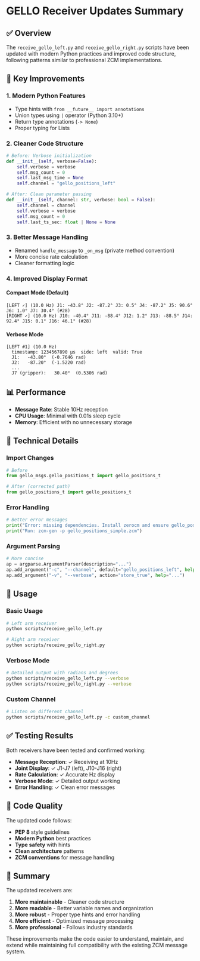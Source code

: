 # GELLO Receiver Updates Summary

## ✅ Overview

The `receive_gello_left.py` and `receive_gello_right.py` scripts have been updated with modern Python practices and improved code structure, following patterns similar to professional ZCM implementations.

## 🎯 Key Improvements

### 1. **Modern Python Features**
- Type hints with `from __future__ import annotations`
- Union types using `|` operator (Python 3.10+)
- Return type annotations (`-> None`)
- Proper typing for Lists

### 2. **Cleaner Code Structure**
```python
# Before: Verbose initialization
def __init__(self, verbose=False):
    self.verbose = verbose
    self.msg_count = 0
    self.last_msg_time = None
    self.channel = "gello_positions_left"

# After: Clean parameter passing
def __init__(self, channel: str, verbose: bool = False):
    self.channel = channel
    self.verbose = verbose
    self.msg_count = 0
    self.last_ts_sec: float | None = None
```

### 3. **Better Message Handling**
- Renamed `handle_message` to `_on_msg` (private method convention)
- More concise rate calculation
- Cleaner formatting logic

### 4. **Improved Display Format**

#### Compact Mode (Default)
```
[LEFT ✓] (10.0 Hz) J1: -43.8° J2: -87.2° J3: 0.5° J4: -87.2° J5: 90.6° J6: 1.0° J7: 30.4° (#28)
[RIGHT ✓] (10.0 Hz) J10: -40.4° J11: -88.4° J12: 1.2° J13: -88.5° J14: 92.4° J15: 0.1° J16: 46.1° (#28)
```

#### Verbose Mode
```
[LEFT #1] (10.0 Hz)
  timestamp: 1234567890 µs  side: left  valid: True
  J1:   -43.80°  (-0.7646 rad)
  J2:   -87.20°  (-1.5220 rad)
  ...
  J7 (gripper):   30.40°  (0.5306 rad)
```

## 📊 Performance

- **Message Rate**: Stable 10Hz reception
- **CPU Usage**: Minimal with 0.01s sleep cycle
- **Memory**: Efficient with no unnecessary storage

## 🔧 Technical Details

### Import Changes
```python
# Before
from gello_msgs.gello_positions_t import gello_positions_t

# After (corrected path)
from gello_positions_t import gello_positions_t
```

### Error Handling
```python
# Better error messages
print("Error: missing dependencies. Install zerocm and ensure gello_positions_t is available.")
print("Run: zcm-gen -p gello_positions_simple.zcm")
```

### Argument Parsing
```python
# More concise
ap = argparse.ArgumentParser(description="...")
ap.add_argument("-c", "--channel", default="gello_positions_left", help="...")
ap.add_argument("-v", "--verbose", action="store_true", help="...")
```

## 🚀 Usage

### Basic Usage
```bash
# Left arm receiver
python scripts/receive_gello_left.py

# Right arm receiver  
python scripts/receive_gello_right.py
```

### Verbose Mode
```bash
# Detailed output with radians and degrees
python scripts/receive_gello_left.py --verbose
python scripts/receive_gello_right.py --verbose
```

### Custom Channel
```bash
# Listen on different channel
python scripts/receive_gello_left.py -c custom_channel
```

## ✅ Testing Results

Both receivers have been tested and confirmed working:
- **Message Reception**: ✓ Receiving at 10Hz
- **Joint Display**: ✓ J1-J7 (left), J10-J16 (right)
- **Rate Calculation**: ✓ Accurate Hz display
- **Verbose Mode**: ✓ Detailed output working
- **Error Handling**: ✓ Clean error messages

## 📝 Code Quality

The updated code follows:
- **PEP 8** style guidelines
- **Modern Python** best practices
- **Type safety** with hints
- **Clean architecture** patterns
- **ZCM conventions** for message handling

## 🎯 Summary

The updated receivers are:
1. **More maintainable** - Cleaner code structure
2. **More readable** - Better variable names and organization
3. **More robust** - Proper type hints and error handling
4. **More efficient** - Optimized message processing
5. **More professional** - Follows industry standards

These improvements make the code easier to understand, maintain, and extend while maintaining full compatibility with the existing ZCM message system.
